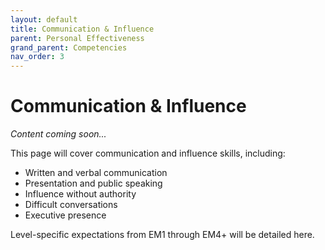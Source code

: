 ```yaml
---
layout: default
title: Communication & Influence
parent: Personal Effectiveness
grand_parent: Competencies
nav_order: 3
---
```


# Communication & Influence

*Content coming soon...*

This page will cover communication and influence skills, including:

- Written and verbal communication
- Presentation and public speaking
- Influence without authority
- Difficult conversations
- Executive presence

Level-specific expectations from EM1 through EM4+ will be detailed here.